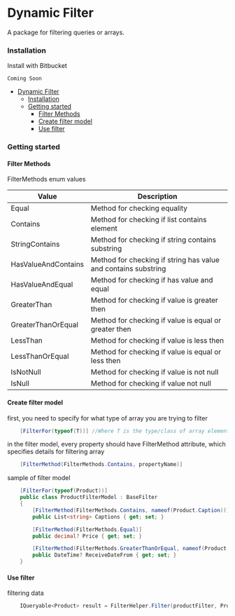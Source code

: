 # Dynamic Filter

A package for filtering queries or arrays.

### Installation

Install with Bitbucket

```
Coming Soon
```

- [Dynamic Filter ](#dynamic-filter)
  - [Installation](#installation)
  - [Getting started](#getting-started)
    - [Filter Methods](#filter-methods)
    - [Create filter model](#create-filter-model)
    - [Use filter](#use-filter)

### Getting started

#### Filter Methods

FilterMethods enum values

| Value               | Description                                                    |
| ------------------- | -------------------------------------------------------------- |
| Equal               | Method for checking equality                                   |
| Contains            | Method for checking if list contains element                   |
| StringContains      | Method for checking if string contains substring               |
| HasValueAndContains | Method for checking if string has value and contains substring |
| HasValueAndEqual    | Method for checking if has value and equal                     |
| GreaterThan         | Method for checking if value is greater then                   |
| GreaterThanOrEqual  | Method for checking if value is equal or greater then          |
| LessThan            | Method for checking if value is less then                      |
| LessThanOrEqual     | Method for checking if value is equal or less then             |
| IsNotNull           | Method for checking if value is not null                       |
| IsNull              | Method for checking if value not null                          |

#### Create filter model

first, you need to specify for what type of array you are trying to filter

```csharp
    [FilterFor(typeof(T))] //Where T is the type/class of array element
```

in the filter model, every property should have FilterMethod attribute, which specifies details for filtering array

```csharp
    [FilterMethod(FilterMethods.Contains, propertyName)]
```

sample of filter model

```csharp
    [FilterFor(typeof(Product))]
    public class ProductFilterModel : BaseFilter
    {
        [FilterMethod(FilterMethods.Contains, nameof(Product.Caption))]
        public List<string> Captions { get; set; }

        [FilterMethod(FilterMethods.Equal)]
        public decimal? Price { get; set; }

        [FilterMethod(FilterMethods.GreaterThanOrEqual, nameof(Product.ReceiveDate))]
        public DateTime? ReceiveDateFrom { get; set; }
    }
```

#### Use filter

filtering data

```csharp
    IQueryable<Product> result = FilterHelper.Filter(productFilter, ProductsList.AsQueryable());
```
